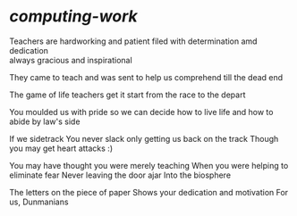 # *computing-work*

Teachers are hardworking and patient
filed with determination amd dedication  
always gracious and inspirational

They came to teach and was sent
to help us comprehend
till the dead end

The game of life 
teachers get it start
from the race to the depart

You moulded us with pride
so we can decide
how to live life
and how to abide by law's side

If we sidetrack
You never slack
only getting us back on the track
Though you may get heart attacks :)

You may have thought you were merely teaching
When you were helping to eliminate fear
Never leaving the door ajar
Into the biosphere

The letters on the piece of paper 
Shows your dedication and motivation
For us, Dunmanians
